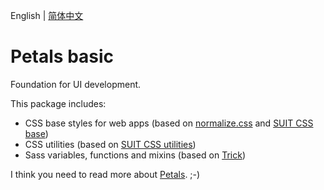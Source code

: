 English | [简体中文](./README.zh-CN.md)

# Petals basic

Foundation for UI development.

This package includes:

- CSS base styles for web apps (based on [normalize.css](https://github.com/necolas/normalize.css) and [SUIT CSS base](https://github.com/suitcss/base))
- CSS utilities (based on [SUIT CSS utilities](https://github.com/suitcss/utils))
- Sass variables, functions and mixins (based on [Trick](https://github.com/ourai/trick))

I think you need to read more about [Petals](https://oss.ourai.ws/petals/). ;-)
